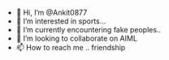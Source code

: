- 👋 Hi, I’m @Ankit0877
- 👀 I’m interested in sports...
- 🌱 I’m currently encountering fake peoples..
- 💞️ I’m looking to collaborate on AIML
- 📫 How to reach me .. friendship

<!---
Ankit0877/Ankit0877 is a ✨ special ✨ repository because its `README.md` (this file) appears on your GitHub profile.
You can click the Preview link to take a look at your changes.
--->
